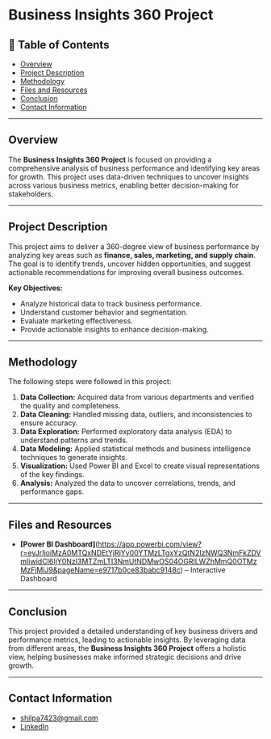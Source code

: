 # Business Insights 360 Project

## 📑 Table of Contents
- [Overview](#overview)
- [Project Description](#project-description)
- [Methodology](#methodology)
- [Files and Resources](#files-and-resources)
- [Conclusion](#conclusion)
- [Contact Information](#contact-information)

---

## Overview
The **Business Insights 360 Project** is focused on providing a comprehensive analysis of business performance and identifying key areas for growth. This project uses data-driven techniques to uncover insights across various business metrics, enabling better decision-making for stakeholders.

---

## Project Description
This project aims to deliver a 360-degree view of business performance by analyzing key areas such as **finance, sales, marketing, and supply chain**. The goal is to identify trends, uncover hidden opportunities, and suggest actionable recommendations for improving overall business outcomes.

**Key Objectives:**
- Analyze historical data to track business performance.  
- Understand customer behavior and segmentation.  
- Evaluate marketing effectiveness.  
- Provide actionable insights to enhance decision-making.

---

## Methodology
The following steps were followed in this project:

1. **Data Collection:** Acquired data from various departments and verified the quality and completeness.  
2. **Data Cleaning:** Handled missing data, outliers, and inconsistencies to ensure accuracy.  
3. **Data Exploration:** Performed exploratory data analysis (EDA) to understand patterns and trends.  
4. **Data Modeling:** Applied statistical methods and business intelligence techniques to generate insights.  
5. **Visualization:** Used Power BI and Excel to create visual representations of the key findings.  
6. **Analysis:** Analyzed the data to uncover correlations, trends, and performance gaps.

---

## Files and Resources
- **[Power BI Dashboard]**(https://app.powerbi.com/view?r=eyJrIjoiMzA0MTQxNDEtYjRjYy00YTMzLTgxYzQtN2IzNWQ3NmFkZDVmIiwidCI6IjY0NzI3MTZmLTI3NmUtNDMwOS04OGRlLWZhMmQ0OTMzMzFjMiJ9&pageName=e9717b0ce83babc9148c) – Interactive Dashboard  

---

## Conclusion
This project provided a detailed understanding of key business drivers and performance metrics, leading to actionable insights. By leveraging data from different areas, the **Business Insights 360 Project** offers a holistic view, helping businesses make informed strategic decisions and drive growth.

---

## Contact Information
- [shilpa7423@gmail.com](mailto:your.email@example.com)  
- [LinkedIn](https://www.linkedin.com/in/shilpa-data/)

